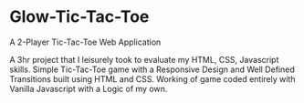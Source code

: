 # Glow-Tic-Tac-Toe
A 2-Player Tic-Tac-Toe Web Application 

A 3hr project that I leisurely took to evaluate my HTML, CSS, Javascript skills.
Simple Tic-Tac-Toe game with a Responsive Design and Well Defined Transitions built using HTML and CSS.
Working of game coded entirely with Vanilla Javascript with a Logic of my own.
